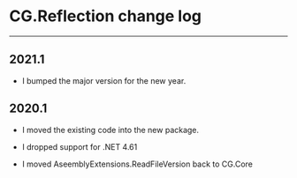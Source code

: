 # CG.Reflection change log
---

## 2021.1

* I bumped the major version for the new year.

## 2020.1

* I moved the existing code into the new package.

* I dropped support for .NET 4.61
 
* I moved AseemblyExtensions.ReadFileVersion back to CG.Core

